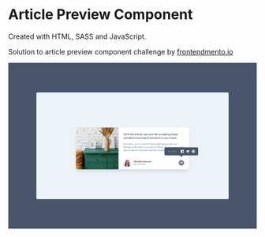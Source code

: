 # Article Preview Component

Created with HTML, SASS and JavaScript.

Solution to article preview component challenge by [frontendmento.io](https://frontendmento.io)

![preview image](/images/article-preview.png)

